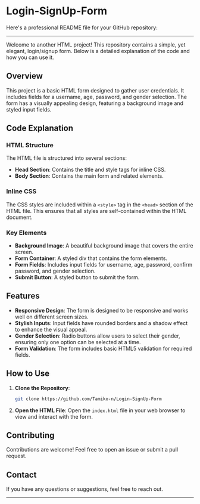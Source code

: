 # Login-SignUp-Form

Here's a professional README file for your GitHub repository:

---

Welcome to another HTML project! This repository contains a simple, yet elegant, login/signup form. Below is a detailed explanation of the code and how you can use it.

## Overview

This project is a basic HTML form designed to gather user credentials. It includes fields for a username, age, password, and gender selection. The form has a visually appealing design, featuring a background image and styled input fields.

## Code Explanation

### HTML Structure

The HTML file is structured into several sections:

- **Head Section**: Contains the title and style tags for inline CSS.
- **Body Section**: Contains the main form and related elements.

### Inline CSS

The CSS styles are included within a `<style>` tag in the `<head>` section of the HTML file. This ensures that all styles are self-contained within the HTML document.

### Key Elements

- **Background Image**: A beautiful background image that covers the entire screen.
- **Form Container**: A styled div that contains the form elements.
- **Form Fields**: Includes input fields for username, age, password, confirm password, and gender selection.
- **Submit Button**: A styled button to submit the form.


## Features

- **Responsive Design**: The form is designed to be responsive and works well on different screen sizes.
- **Stylish Inputs**: Input fields have rounded borders and a shadow effect to enhance the visual appeal.
- **Gender Selection**: Radio buttons allow users to select their gender, ensuring only one option can be selected at a time.
- **Form Validation**: The form includes basic HTML5 validation for required fields.

## How to Use

1. **Clone the Repository**:
    ```sh
    git clone https://github.com/Tamiko-n/Login-SignUp-Form
    ```
2. **Open the HTML File**:
    Open the `index.html` file in your web browser to view and interact with the form.

## Contributing

Contributions are welcome! Feel free to open an issue or submit a pull request.

## Contact

If you have any questions or suggestions, feel free to reach out.

---
